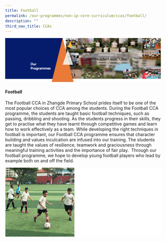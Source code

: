 ```yaml
---
title: Football
permalink: /our-programmes/non-ip-core-curriculum/ccas/football/
description: ""
third_nav_title: CCAs
---
```

<img src="/images/OurProgrammes1.png">
<h4><strong>Football</strong></h4>
<p>The Football CCA in Zhangde Primary School prides itself to be one of the most popular choices of CCA among the students. During the Football CCA programme, the students are taught basic football techniques, such as passing, dribbling and shooting. As the students progress in their skills, they get to practise what they have learnt through competitive games and learn how to work effectively as a team. While developing the right techniques in football is important, our Football CCA programme ensures that character building and values inculcation are infused into our training. The students are taught the values of resilience, teamwork and graciousness through meaningful training activities and the importance of fair play. &nbsp;Through our football programme, we hope to develop young football players who lead by example both on and off the field.</p>
<img src="/images/Football.png">
